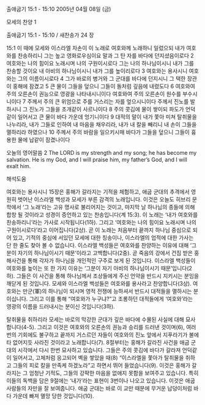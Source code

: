 출애굽기 15:1 - 15:10 
2005년 04월 08일 (금)

모세의 찬양 1



출애굽기 15:1 - 15:10 / 새찬송가 24 장

15:1 이 때에 모세와 이스라엘 자손이 이 노래로 여호와께 노래하니 일렀으되 내가 여호와를 찬송하리니 그는 높고 영화로우심이요 말과 그 탄 자를 바다에 던지셨음이로다 2 여호와는 나의 힘이요 노래시며 나의 구원이시로다 그는 나의 하나님이시니 내가 그를 찬송할 것이요 내 아비의 하나님이시니 내가 그를 높이리로다 3 여호와는 용사시니 여호와는 그의 이름이시로다 4 그가 바로의 병거와 그 군대를 바다에 던지시니 그 택한 장관이 홍해에 잠겼고 5 큰 물이 그들을 덮으니 그들이 돌처럼 깊음에 내렸도다 6 여호와여 주의 오른손이 권능으로 영광을 나타내시니이다 여호와여 주의 오른손이 원수를 부수시니이다 7 주께서 주의 큰 위엄으로 주를 거스리는 자를 엎으시니이다 주께서 진노를 발하시니 그 진노가 그들을 초개같이 사르니이다 8 주의 콧김에 물이 쌓이되 파도가 언덕같이 일어서고 큰 물이 바다 가운데 엉기니이다 9 대적의 말이 내가 쫓아 미쳐 탈취물을 나누리라, 내가 그들로 인하여 내 마음을 채우리라, 내가 내 칼을 빼리니 내 손이 그들을 멸하리라 하였으나 10 주께서 주의 바람을 일으키시매 바다가 그들을 덮으니 그들이 흉용한 물에 납같이 잠겼나이다 

오늘의 영어말씀 
2 The LORD is my strength and my song; he has become my salvation. He is my God, and I will praise him, my father’s God, and I will exalt him.

해석도움





여호와는 용사시니 
15장은 홍해가 갈라지는 기적을 체험하고, 애굽 군대의 추격에서 영원히 벗어난 이스라엘 백성과 모세가 부른 감격의 노래입니다. 이것은 오늘도 히브리 문학에서 ‘그 노래’라는 고유 명사로 불리어지는 것이고, 마지막 날 하나님의 종들에 의해 합창 될 것이라고 성경이 증언하고 있는 찬송입니다(계 15:3). 이 노래는 ‘내가 여호와를 찬송하리니’라는 가사로 시작됩니다(1하). 그리고 ‘여호와는 나의 힘이요 노래시며 나의 구원이시로다’라고 이어집니다(2상). 곧 이 노래는 처음부터 끝까지 하나님 중심으로 되어 있고, 기적의 중심에 서있던 모세에 대한 칭송이나, 이스라엘의 업적에 대한 가사는 단 한 줄도 찾아 볼 수 없습니다. 이스라엘 백성들은 여호와를 찬양하는 이유에 대해 ‘그분이 자기의 하나님이시기 때문’이라고 고백합니다(2중). 곧 죽음의 강에서 건짐 받은 홍해사건을 통해 각자가 하나님을 개인적인 구주로 보게 된 것입니다. 이스라엘 백성들이 여호와를 높이는 또 한 가지 이유는 ‘그분이 자기 아비의 하나님이시기 때문’입니다(2하). 그들은 이 사건을 통해 하나님께서 조상들에게 주신 언약을 반드시 지키시는 분임을 깨닫게 된 것입니다. 모세와 이스라엘 백성들은 여호와를 용사라고 찬양합니다(3상). 여호와는 만군(軍)의 하나님이 되시며 영적 전쟁에 능하셔서 반드시 대적들을 멸하시는 분이십니다. 그리고 이를 통해 “여호와가 누구냐?”고 조롱하던 대적들에게 ‘여호와’라는 영광의 이름을 드러내시는 분이신 것입니다(3하). 

탈취물을 취하리라 
모세는 바로의 막강한 군대가 깊은 바다에 수몰된 사실에 대해 묘사합니다(4-5). 그리고 이것은 여호와의 오른손의 권능과 승리를 드러낸 것이며(6), 여러 번의 기회에도 불구하고 끝까지 거스르던 자들이 여호와의 진노 앞에서 지푸라기가 불에 타 없어지듯 사라진 것이라고 노래합니다(7). 8절부터는 홍해가 갈라진 사건을 애굽 군대의 시각에서 다시 한번 묘사하고 있습니다. 그들은 주의 콧김에 바다가 갈라져 언덕같이 일어서고, 고체처럼 응고되어 벽을 쌓았을 때(8) “이스라엘을 쫓아가 탈취물을 취하고 그들의 피로 칼을 만족케 하겠노라”고 하면서 뛰어 들었습니다(9). 이것은 홍해가 갈라지는 그 엄청난 기적도, 그들의 강퍅한 마음을 없애지 못함을 보여주고 있습니다. 특히 이들의 독백을 담은 9절에는 ‘내가’라는 표현이 3번이나 나오고 있습니다. 이것은 애굽 사람들의 자만을 잘 보여줍니다. 애굽 군대는 바로 이 교만 때문에 무거운 납덩이처럼 바다 가운데 빠져 멸망 당한 것입니다(10).